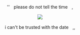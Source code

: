 <p align="center"> ''ㅤplеase do not tell the timеㅤ, <p align="center">

<p align="center">
  <img src="https://64.media.tumblr.com/8c57f2d5c5b598e1a15f7f910189dca4/ae2dbb9f871e7447-fb/s2048x3072/077e1f625d6fc5418e6683586ac79318dab43f62.pnj">
<p align="center">

<p align="center"> i can't be trusted with the dateㅤ,, <p align="center">
